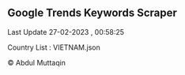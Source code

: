 

## Google Trends Keywords Scraper 
 
Last Update 27-02-2023 , 00:58:25

Country List :
VIETNAM.json



© Abdul Muttaqin 
